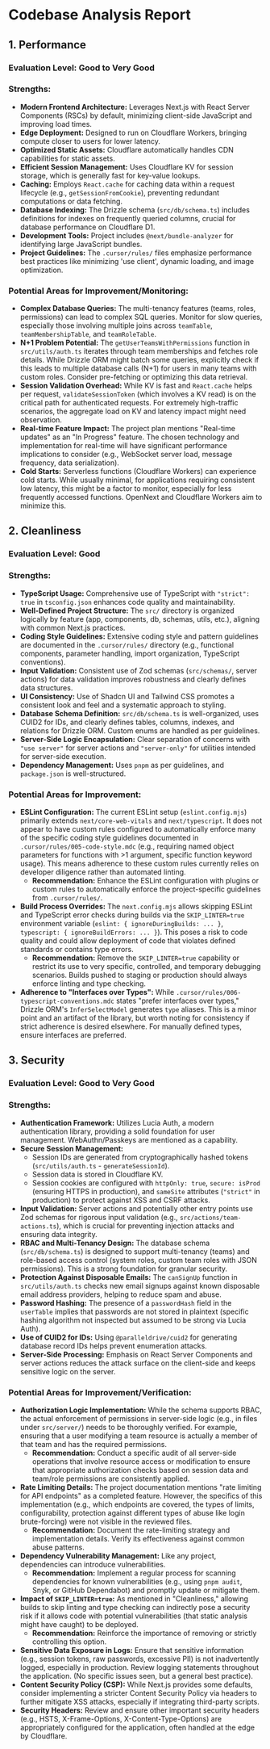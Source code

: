 # Codebase Analysis Report

## 1. Performance

### Evaluation Level: Good to Very Good

### Strengths:
- **Modern Frontend Architecture:** Leverages Next.js with React Server Components (RSCs) by default, minimizing client-side JavaScript and improving load times.
- **Edge Deployment:** Designed to run on Cloudflare Workers, bringing compute closer to users for lower latency.
- **Optimized Static Assets:** Cloudflare automatically handles CDN capabilities for static assets.
- **Efficient Session Management:** Uses Cloudflare KV for session storage, which is generally fast for key-value lookups.
- **Caching:** Employs `React.cache` for caching data within a request lifecycle (e.g., `getSessionFromCookie`), preventing redundant computations or data fetching.
- **Database Indexing:** The Drizzle schema (`src/db/schema.ts`) includes definitions for indexes on frequently queried columns, crucial for database performance on Cloudflare D1.
- **Development Tools:** Project includes `@next/bundle-analyzer` for identifying large JavaScript bundles.
- **Project Guidelines:** The `.cursor/rules/` files emphasize performance best practices like minimizing 'use client', dynamic loading, and image optimization.

### Potential Areas for Improvement/Monitoring:
- **Complex Database Queries:** The multi-tenancy features (teams, roles, permissions) can lead to complex SQL queries. Monitor for slow queries, especially those involving multiple joins across `teamTable`, `teamMembershipTable`, and `teamRoleTable`.
- **N+1 Problem Potential:** The `getUserTeamsWithPermissions` function in `src/utils/auth.ts` iterates through team memberships and fetches role details. While Drizzle ORM might batch some queries, explicitly check if this leads to multiple database calls (N+1) for users in many teams with custom roles. Consider pre-fetching or optimizing this data retrieval.
- **Session Validation Overhead:** While KV is fast and `React.cache` helps per request, `validateSessionToken` (which involves a KV read) is on the critical path for authenticated requests. For extremely high-traffic scenarios, the aggregate load on KV and latency impact might need observation.
- **Real-time Feature Impact:** The project plan mentions "Real-time updates" as an "In Progress" feature. The chosen technology and implementation for real-time will have significant performance implications to consider (e.g., WebSocket server load, message frequency, data serialization).
- **Cold Starts:** Serverless functions (Cloudflare Workers) can experience cold starts. While usually minimal, for applications requiring consistent low latency, this might be a factor to monitor, especially for less frequently accessed functions. OpenNext and Cloudflare Workers aim to minimize this.

## 2. Cleanliness

### Evaluation Level: Good

### Strengths:
- **TypeScript Usage:** Comprehensive use of TypeScript with `"strict": true` in `tsconfig.json` enhances code quality and maintainability.
- **Well-Defined Project Structure:** The `src/` directory is organized logically by feature (app, components, db, schemas, utils, etc.), aligning with common Next.js practices.
- **Coding Style Guidelines:** Extensive coding style and pattern guidelines are documented in the `.cursor/rules/` directory (e.g., functional components, parameter handling, import organization, TypeScript conventions).
- **Input Validation:** Consistent use of Zod schemas (`src/schemas/`, server actions) for data validation improves robustness and clearly defines data structures.
- **UI Consistency:** Use of Shadcn UI and Tailwind CSS promotes a consistent look and feel and a systematic approach to styling.
- **Database Schema Definition:** `src/db/schema.ts` is well-organized, uses CUID2 for IDs, and clearly defines tables, columns, indexes, and relations for Drizzle ORM. Custom enums are handled as per guidelines.
- **Server-Side Logic Encapsulation:** Clear separation of concerns with `"use server"` for server actions and `"server-only"` for utilities intended for server-side execution.
- **Dependency Management:** Uses `pnpm` as per guidelines, and `package.json` is well-structured.

### Potential Areas for Improvement:
- **ESLint Configuration:** The current ESLint setup (`eslint.config.mjs`) primarily extends `next/core-web-vitals` and `next/typescript`. It does not appear to have custom rules configured to automatically enforce many of the specific coding style guidelines documented in `.cursor/rules/005-code-style.mdc` (e.g., requiring named object parameters for functions with >1 argument, specific function keyword usage). This means adherence to these custom rules currently relies on developer diligence rather than automated linting.
    - **Recommendation:** Enhance the ESLint configuration with plugins or custom rules to automatically enforce the project-specific guidelines from `.cursor/rules/`.
- **Build Process Overrides:** The `next.config.mjs` allows skipping ESLint and TypeScript error checks during builds via the `SKIP_LINTER=true` environment variable (`eslint: { ignoreDuringBuilds: ... }`, `typescript: { ignoreBuildErrors: ... }`). This poses a risk to code quality and could allow deployment of code that violates defined standards or contains type errors.
    - **Recommendation:** Remove the `SKIP_LINTER=true` capability or restrict its use to very specific, controlled, and temporary debugging scenarios. Builds pushed to staging or production should always enforce linting and type checking.
- **Adherence to "Interfaces over Types":** While `.cursor/rules/006-typescript-conventions.mdc` states "prefer interfaces over types," Drizzle ORM's `InferSelectModel` generates `type` aliases. This is a minor point and an artifact of the library, but worth noting for consistency if strict adherence is desired elsewhere. For manually defined types, ensure interfaces are preferred.

## 3. Security

### Evaluation Level: Good to Very Good

### Strengths:
- **Authentication Framework:** Utilizes Lucia Auth, a modern authentication library, providing a solid foundation for user management. WebAuthn/Passkeys are mentioned as a capability.
- **Secure Session Management:**
    - Session IDs are generated from cryptographically hashed tokens (`src/utils/auth.ts` - `generateSessionId`).
    - Session data is stored in Cloudflare KV.
    - Session cookies are configured with `httpOnly: true`, `secure: isProd` (ensuring HTTPS in production), and `sameSite` attributes (`"strict"` in production) to protect against XSS and CSRF attacks.
- **Input Validation:** Server actions and potentially other entry points use Zod schemas for rigorous input validation (e.g., `src/actions/team-actions.ts`), which is crucial for preventing injection attacks and ensuring data integrity.
- **RBAC and Multi-Tenancy Design:** The database schema (`src/db/schema.ts`) is designed to support multi-tenancy (teams) and role-based access control (system roles, custom team roles with JSON permissions). This is a strong foundation for granular security.
- **Protection Against Disposable Emails:** The `canSignUp` function in `src/utils/auth.ts` checks new email signups against known disposable email address providers, helping to reduce spam and abuse.
- **Password Hashing:** The presence of a `passwordHash` field in the `userTable` implies that passwords are not stored in plaintext (specific hashing algorithm not inspected but assumed to be strong via Lucia Auth).
- **Use of CUID2 for IDs:** Using `@paralleldrive/cuid2` for generating database record IDs helps prevent enumeration attacks.
- **Server-Side Processing:** Emphasis on React Server Components and server actions reduces the attack surface on the client-side and keeps sensitive logic on the server.

### Potential Areas for Improvement/Verification:
- **Authorization Logic Implementation:** While the schema supports RBAC, the actual enforcement of permissions in server-side logic (e.g., in files under `src/server/`) needs to be thoroughly verified. For example, ensuring that a user modifying a team resource is actually a member of that team and has the required permissions.
    - **Recommendation:** Conduct a specific audit of all server-side operations that involve resource access or modification to ensure that appropriate authorization checks based on session data and team/role permissions are consistently applied.
- **Rate Limiting Details:** The project documentation mentions "rate limiting for API endpoints" as a completed feature. However, the specifics of this implementation (e.g., which endpoints are covered, the types of limits, configurability, protection against different types of abuse like login brute-forcing) were not visible in the reviewed files.
    - **Recommendation:** Document the rate-limiting strategy and implementation details. Verify its effectiveness against common abuse patterns.
- **Dependency Vulnerability Management:** Like any project, dependencies can introduce vulnerabilities.
    - **Recommendation:** Implement a regular process for scanning dependencies for known vulnerabilities (e.g., using `pnpm audit`, Snyk, or GitHub Dependabot) and promptly update or mitigate them.
- **Impact of `SKIP_LINTER=true`:** As mentioned in "Cleanliness," allowing builds to skip linting and type checking can indirectly pose a security risk if it allows code with potential vulnerabilities (that static analysis might have caught) to be deployed.
    - **Recommendation:** Reinforce the importance of removing or strictly controlling this option.
- **Sensitive Data Exposure in Logs:** Ensure that sensitive information (e.g., session tokens, raw passwords, excessive PII) is not inadvertently logged, especially in production. Review logging statements throughout the application. (No specific issues seen, but a general best practice).
- **Content Security Policy (CSP):** While Next.js provides some defaults, consider implementing a stricter Content Security Policy via headers to further mitigate XSS attacks, especially if integrating third-party scripts.
- **Security Headers:** Review and ensure other important security headers (e.g., HSTS, X-Frame-Options, X-Content-Type-Options) are appropriately configured for the application, often handled at the edge by Cloudflare.
